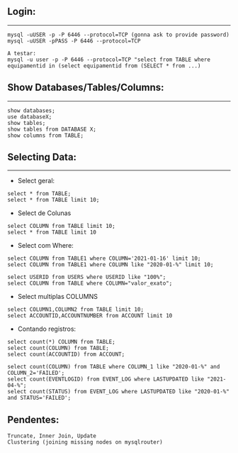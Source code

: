 
## Login:
------

```
mysql -uUSER -p -P 6446 --protocol=TCP (gonna ask to provide password)
mysql -uUSER -pPASS -P 6446 --protocol=TCP

A testar:
mysql -u user -p -P 6446 --protocol=TCP "select from TABLE where equipamentid in (select equipamentid from (SELECT * from ...)
```

## Show Databases/Tables/Columns:
--------------

```
show databases;
use databaseX;
show tables;
show tables from DATABASE X;
show columns from TABLE;
```

## Selecting Data:
--------------


* Select geral:

```
select * from TABLE;
select * from TABLE limit 10;
```

* Select de Colunas

```
select COLUMN from TABLE limit 10;
select * from TABLE limit 10
```

* Select com Where:

```
select COLUMN from TABLE1 where COLUMN='2021-01-16' limit 10;
select COLUMN from TABLE1 where COLUMN like "2020-01-%" limit 10;

select USERID from USERS where USERID like "100%";
select COLUMN from TABLE where COLUMN="valor_exato"; 
```

* Select multiplas COLUMNS

```
select COLUMN1,COLUMN2 from TABLE limit 10;
select ACCOUNTID,ACCOUNTNUMBER from ACCOUNT limit 10
```

* Contando registros:

```
select count(*) COLUMN from TABLE;
select count(COLUMN) from TABLE;
select count(ACCOUNTID) from ACCOUNT;

select count(COLUMN) from TABLE where COLUMN_1 like "2020-01-%" and COLUMN_2='FAILED';
select count(EVENTLOGID) from EVENT_LOG where LASTUPDATED like "2021-04-%";
select count(STATUS) from EVENT_LOG where LASTUPDATED like "2020-01-%" and STATUS='FAILED';

```

## Pendentes:

```
Truncate, Inner Join, Update
Clustering (joining missing nodes on mysqlrouter)
```




